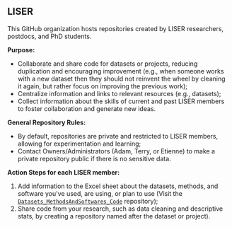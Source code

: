 ## LISER 

This GitHub organization hosts repositories created by LISER researchers, postdocs, and PhD students. 

**Purpose:**
* Collaborate and share code for datasets or projects, reducing duplication and encouraging improvement (e.g., when someone works with a new dataset then they should not reinvent the wheel by cleaning it again, but rather focus on improving the previous work);
* Centralize information and links to relevant resources (e.g., datasets);
* Collect information about the skills of current and past LISER members to foster collaboration and generate new ideas.

**General Repository Rules:**
* By default, repositories are private and restricted to LISER members, allowing for experimentation and learning;
* Contact Owners/Administrators (Adam, Terry, or Etienne) to make a private repository public if there is no sensitive data.

**Action Steps for each LISER member:**
 1.	Add information to the Excel sheet about the datasets, methods, and software you've used, are using, or plan to use (Visit the [`Datasets_MethodsAndSoftwares_Code`](https://github.com/Liser-Lu/Datasets_MethodsAndSoftwares_Code) repository);
 2. Share code from your research, such as data cleaning and descriptive stats, by creating a repository named after the dataset or project).
